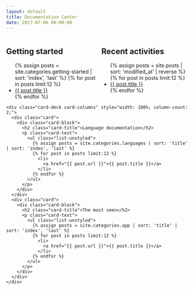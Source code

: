 ```yaml
---
layout: default
title: Documentation Center
date: 2017-07-06 00:00:00
---
```



<div class="container">
  <div class="row">
    <div class="card-deck card-columns" style="width: 100%; column-count: 2;">
      <div class="card">
        <div class="card-block">
          <h2 class="card-title">Getting started</h2>
          <p class="card-text">
            <ul class="list-unstyled">
              {% assign posts = site.categories.getting-started | sort: 'index', 'last' %}
              {% for post in posts limit:12 %}
                <li>
                  <a href="{{ post.url }}">{{ post.title }}</a>
                </li>
              {% endfor %}
            </ul>
          </p>
        </div>
      </div>
      <div class="card">
        <div class="card-block">
          <h2 class="card-title">Recent activities</h2>
          <p class="card-text">
            <ul class="list-unstyled">
              {% assign posts = site.posts | sort: 'modified_at' | reverse %}
              {% for post in posts limit:12 %}
                <li>
                  <a href="{{ post.url }}">{{ post.title }}</a>
                </li>
              {% endfor %}
            </ul>
          </p>
        </div>
      </div>
    </div>

    <div class="card-deck card-columns" style="width: 100%; column-count: 2;">
      <div class="card">
        <div class="card-block">
          <h2 class="card-title">Language documentation</h2>
          <p class="card-text">
            <ul class="list-unstyled">
              {% assign posts = site.categories.languages | sort: 'title' | sort: 'index', 'last' %}
              {% for post in posts limit:12 %}
                <li>
                  <a href="{{ post.url }}">{{ post.title }}</a>
                </li>
              {% endfor %}
            </ul>
          </p>
        </div>
      </div>
      <div class="card">
        <div class="card-block">
          <h2 class="card-title">The most seen</h2>
          <p class="card-text">
            <ul class="list-unstyled">
              {% assign posts = site.categories.app | sort: 'title' | sort: 'index', 'last' %}
              {% for post in posts limit:12 %}
                <li>
                  <a href="{{ post.url }}">{{ post.title }}</a>
                </li>
              {% endfor %}
            </ul>
          </p>
        </div>
      </div>
    </div>
  </div>
</div>
